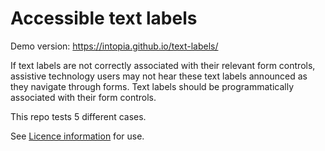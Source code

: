 # Accessible text labels

Demo version: https://intopia.github.io/text-labels/

If text labels are not correctly associated with their relevant form controls, assistive technology users  may not hear these text labels announced as they navigate through forms. Text labels should be programmatically associated with their form controls.

This repo tests 5 different cases.

See [Licence information](LICENCE) for use.
